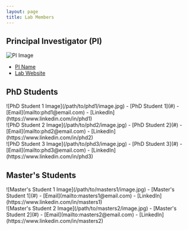 ```yaml
---
layout: page
title: Lab Members
---
```


## Principal Investigator (PI)

![PI Image](/path/to/pi/image.jpg)
- [PI Name](#) <!-- PI's Name link -->
- [Lab Website](#) <!-- Link to PI's website or profile -->

## PhD Students

<div class="members-row">
  <div class="member">
    ![PhD Student 1 Image](/path/to/phd1/image.jpg)
    - [PhD Student 1](#) <!-- PhD Student 1 Name link -->
    - [Email](mailto:phd1@email.com) <!-- Email link -->
    - [LinkedIn](https://www.linkedin.com/in/phd1) <!-- LinkedIn link -->
  </div>

  <div class="member">
    ![PhD Student 2 Image](/path/to/phd2/image.jpg)
    - [PhD Student 2](#) <!-- PhD Student 2 Name link -->
    - [Email](mailto:phd2@email.com) <!-- Email link -->
    - [LinkedIn](https://www.linkedin.com/in/phd2) <!-- LinkedIn link -->
  </div>

  <div class="member">
    ![PhD Student 3 Image](/path/to/phd3/image.jpg)
    - [PhD Student 3](#) <!-- PhD Student 3 Name link -->
    - [Email](mailto:phd3@email.com) <!-- Email link -->
    - [LinkedIn](https://www.linkedin.com/in/phd3) <!-- LinkedIn link -->
  </div>
</div>

## Master's Students

<div class="members-row">
  <div class="member">
    ![Master's Student 1 Image](/path/to/masters1/image.jpg)
    - [Master's Student 1](#) <!-- Master's Student 1 Name link -->
    - [Email](mailto:masters1@email.com) <!-- Email link -->
    - [LinkedIn](https://www.linkedin.com/in/masters1) <!-- LinkedIn link -->
  </div>

  <div class="member">
    ![Master's Student 2 Image](/path/to/masters2/image.jpg)
    - [Master's Student 2](#) <!-- Master's Student 2 Name link -->
    - [Email](mailto:masters2@email.com) <!-- Email link -->
    - [LinkedIn](https://www.linkedin.com/in/masters2) <!-- LinkedIn link -->
  </div>

  <!-- Add more master's students as needed -->
</div>

